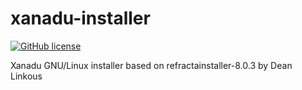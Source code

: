 # xanadu-installer

[![GitHub license](https://sinfallas.files.wordpress.com/2016/02/gpl.png)](https://github.com/xanadu-linux/xanadu-installer/blob/master/LICENSE)

Xanadu GNU/Linux installer based on refractainstaller-8.0.3 by Dean Linkous
